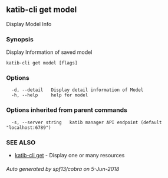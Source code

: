 ## katib-cli get model

Display Model Info

### Synopsis

Display Information of saved model

```
katib-cli get model [flags]
```

### Options

```
  -d, --detail   Display detail information of Model
  -h, --help     help for model
```

### Options inherited from parent commands

```
  -s, --server string   katib manager API endpoint (default "localhost:6789")
```

### SEE ALSO

* [katib-cli get](katib-cli_get.md)	 - Display one or many resources

###### Auto generated by spf13/cobra on 5-Jun-2018
